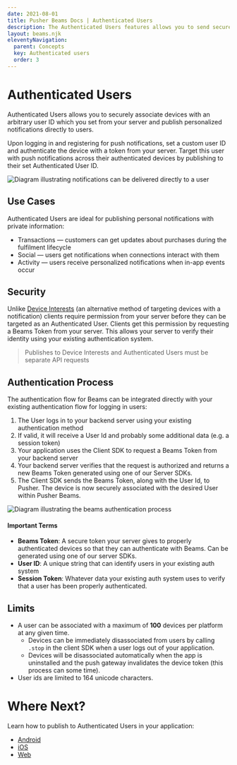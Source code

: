 ```yaml
---
date: 2021-08-01
title: Pusher Beams Docs | Authenticated Users
description: The Authenticated Users features allows you to send secure, personalized, transactional notifications for account and social updates.
layout: beams.njk
eleventyNavigation:
  parent: Concepts
  key: Authenticated users
  order: 3
---
```


# Authenticated Users

Authenticated Users allows you to securely associate devices with an arbitrary user ID which you set from your server and publish personalized notifications directly to users.

Upon logging in and registering for push notifications, set a custom user ID and authenticate the device with a token from your server. Target this user with push notifications across their authenticated devices by publishing to their set Authenticated User ID.

![Diagram illustrating notifications can be delivered directly to a user](./img/users-diagram.png)

## Use Cases

Authenticated Users are ideal for publishing personal notifications with private information:

- Transactions — customers can get updates about purchases during the fulfilment lifecycle
- Social — users get notifications when connections interact with them
- Activity — users receive personalized notifications when in-app events occur

## Security

Unlike [Device Interests](/docs/beams/concepts/device-interests) (an alternative method of targeting devices with a notification) clients require permission from your server before they can be targeted as an Authenticated User. Clients get this permission by requesting a Beams Token from your server. This allows your server to verify their identity using your existing authentication system.

> Publishes to Device Interests and Authenticated Users must be separate API requests

## Authentication Process

The authentication flow for Beams can be integrated directly with your existing authentication flow for logging in users:

1. The User logs in to your backend server using your existing authentication method
2. If valid, it will receive a User Id and probably some additional data (e.g. a session token)
3. Your application uses the Client SDK to request a Beams Token from your backend server
4. Your backend server verifies that the request is authorized and returns a new Beams Token generated using one of our Server SDKs.
5. The Client SDK sends the Beams Token, along with the User Id, to Pusher. The device is now securely associated with the desired User within Pusher Beams.

![Diagram illustrating the beams authentication process](./img/auth.png)

#### Important Terms

- **Beams Token**: A secure token your server gives to properly authenticated devices so that they can authenticate with Beams. Can be generated using one of our server SDKs.
- **User ID**: A unique string that can identify users in your existing auth system
- **Session Token**: Whatever data your existing auth system uses to verify that a user has been properly authenticated.

## Limits

- A user can be associated with a maximum of **100** devices per platform at any given time.
  - Devices can be immediately disassociated from users by calling `.stop` in the client SDK when a user logs out of your application.
  - Devices will be disassociated automatically when the app is uninstalled and the push gateway invalidates the device token (this process can some time).
- User ids are limited to 164 unicode characters.

# Where Next?

Learn how to publish to Authenticated Users in your application:

- [Android](/docs/beams/guides/publish-to-specific-user/android)
- [iOS](/docs/beams/guides/publish-to-specific-user/ios)
- [Web](/docs/beams/guides/publish-to-specific-user/web)
